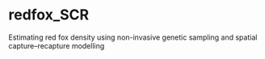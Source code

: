 # redfox_SCR
Estimating red fox density using non-invasive genetic sampling and spatial capture–recapture modelling

